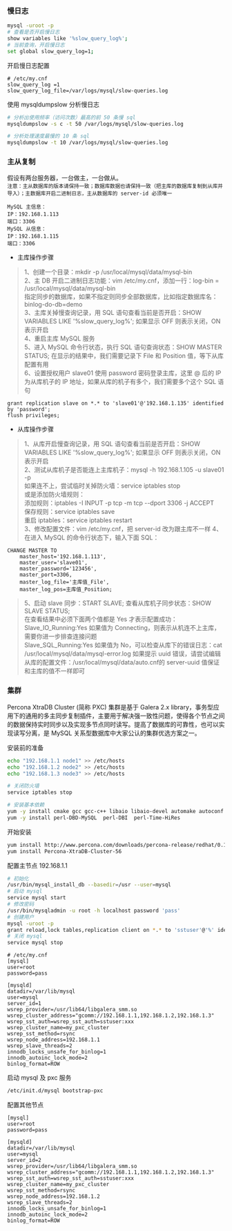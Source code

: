 
### 慢日志
```bash
mysql -uroot -p
# 查看是否开启慢日志
show variables like '%slow_query_log%';
# 当前查询，开启慢日志
set global slow_query_log=1;
```

开启慢日志配置
```
# /etc/my.cnf
slow_query_log =1
slow_query_log_file=/var/logs/mysql/slow-queries.log
```

使用 mysqldumpslow 分析慢日志
```bash
# 分析出使用频率（访问次数）最高的前 50 条慢 sql
mysqldumpslow -s c -t 50 /var/logs/mysql/slow-queries.log

# 分析处理速度最慢的 10 条 sql
mysqldumpslow -t 10 /var/logs/mysql/slow-queries.log
```

### 主从复制
假设有两台服务器，一台做主，一台做从。  
`注意：主从数据库的版本请保持一致；数据库数据也请保持一致（把主库的数据库复制到从库并导入）；主数据库开启二进制日志，主从数据库的 server-id 必须唯一`  
```
MySQL 主信息：
IP：192.168.1.113
端口：3306
MySQL 从信息：
IP：192.168.1.115
端口：3306
```

- 主库操作步骤
> 1、创建一个目录：mkdir -p /usr/local/mysql/data/mysql-bin  
> 2、主 DB 开启二进制日志功能：vim /etc/my.cnf，添加一行：log-bin = /usr/local/mysql/data/mysql-bin  
> 指定同步的数据库，如果不指定则同步全部数据库，比如指定数据库名：binlog-do-db=demo  
> 3、主库关掉慢查询记录，用 SQL 语句查看当前是否开启：SHOW VARIABLES LIKE '%slow_query_log%'; 如果显示 OFF 则表示关闭，ON 表示开启  
> 4、重启主库 MySQL 服务  
> 5、进入 MySQL 命令行状态，执行 SQL 语句查询状态：SHOW MASTER STATUS; 在显示的结果中，我们需要记录下 File 和 Position 值，等下从库配置有用  
> 6、设置授权用户 slave01 使用 password 密码登录主库，这里 @ 后的 IP 为从库机子的 IP 地址，如果从库的机子有多个，我们需要多个这个 SQL 语句    
```mysql
grant replication slave on *.* to 'slave01'@'192.168.1.135' identified by 'password';
flush privileges;
```

- 从库操作步骤
> 1、从库开启慢查询记录，用 SQL 语句查看当前是否开启：SHOW VARIABLES LIKE '%slow_query_log%'; 如果显示 OFF 则表示关闭，ON 表示开启  
> 2、测试从库机子是否能连上主库机子：mysql -h 192.168.1.105 -u slave01 -p  
> 如果连不上，尝试临时关掉防火墙：service iptables stop  
> 或是添加防火墙规则：  
> 添加规则：iptables -I INPUT -p tcp -m tcp --dport 3306 -j ACCEPT  
> 保存规则：service iptables save  
> 重启 iptables：service iptables restart  
> 3、修改配置文件：vim /etc/my.cnf，把 server-id 改为跟主库不一样
> 4、在进入 MySQL 的命令行状态下，输入下面 SQL：  
```mysql
CHANGE MASTER TO
    master_host='192.168.1.113',
    master_user='slave01',
    master_password='123456',
    master_port=3306,
    master_log_file='主库值_File',
    master_log_pos=主库值_Position;
```
> 5、启动 slave 同步：START SLAVE; 查看从库机子同步状态：SHOW SLAVE STATUS;  
> 在查看结果中必须下面两个值都是 Yes 才表示配置成功：  
> Slave_IO_Running:Yes 如果值为 Connecting，则表示从机连不上主库，需要你进一步排查连接问题  
> Slave_SQL_Running:Yes 如果值为 No，可以检查从库下的错误日志：cat /usr/local/mysql/data/mysql-error.log 如果提示 uuid 错误，请尝试编辑从库的配置文件：/usr/local/mysql/data/auto.cnf的 server-uuid 值保证和主库的值不一样即可  

### 集群
Percona XtraDB Cluster (简称 PXC) 集群是基于 Galera 2.x library，事务型应用下的通用的多主同步复制插件，主要用于解决强一致性问题，使得各个节点之间的数据保持实时同步以及实现多节点同时读写。提高了数据库的可靠性，也可以实现读写分离，是 MySQL 关系型数据库中大家公认的集群优选方案之一。  

安装前的准备
```bash
echo "192.168.1.1 node1" >> /etc/hosts
echo "192.168.1.2 node2" >> /etc/hosts
echo "192.168.1.3 node3" >> /etc/hosts

# 关闭防火墙
service iptables stop

# 安装基本依赖
yum -y install cmake gcc gcc-c++ libaio libaio-devel automake autoconf bzr  ncurses5-devel 
yum -y install perl-DBD-MySQL  perl-DBI  perl-Time-HiRes
```

开始安装
```bash
yum install http://www.percona.com/downloads/percona-release/redhat/0.1-3/percona-release-0.1-3.noarch.rpm
yum install Percona-XtraDB-Cluster-56
```

配置主节点 192.168.1.1  
```bash
# 初始化 
/usr/bin/mysql_install_db --basedir=/usr --user=mysql
# 启动 mysql
service mysql start
# 修改密码
/usr/bin/mysqladmin -u root -h localhost password 'pass'
# 创建用户
mysql -uroot -p
grant reload,lock tables,replication client on *.* to 'sstuser'@'%' identified by 'xxx';
# 关闭 mysql
service mysql stop
```
```
# /etc/my.cnf
[mysql]
user=root
password=pass

[mysqld]
datadir=/var/lib/mysql
user=mysql
server_id=1
wsrep_provider=/usr/lib64/libgalera_smm.so
wsrep_cluster_address="gcomm://192.168.1.1,192.168.1.2,192.168.1.3"
wsrep_sst_auth=wsrep_sst_auth=sstuser:xxx
wsrep_cluster_name=my_pxc_cluster
wsrep_sst_method=rsync
wsrep_node_address=192.168.1.1
wsrep_slave_threads=2
innodb_locks_unsafe_for_binlog=1
innodb_autoinc_lock_mode=2
binlog_format=ROW
```
启动 mysql 及 pxc 服务
```bash
/etc/init.d/mysql bootstrap-pxc
```

配置其他节点
```
[mysql]
user=root
password=pass

[mysqld]
datadir=/var/lib/mysql
user=mysql
server_id=2
wsrep_provider=/usr/lib64/libgalera_smm.so
wsrep_cluster_address="gcomm://192.168.1.1,192.168.1.2,192.168.1.3"
wsrep_sst_auth=wsrep_sst_auth=sstuser:xxx
wsrep_cluster_name=my_pxc_cluster
wsrep_sst_method=rsync
wsrep_node_address=192.168.1.2
wsrep_slave_threads=2
innodb_locks_unsafe_for_binlog=1
innodb_autoinc_lock_mode=2
binlog_format=ROW
```
